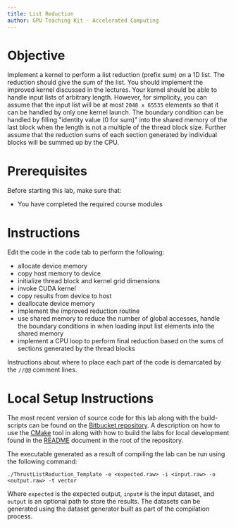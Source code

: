 ```yaml
---
title: List Reduction
author: GPU Teaching Kit - Accelerated Computing
---
```


# Objective

Implement a kernel to perform a list reduction (prefix sum) on a 1D list.
The reduction should give the sum of the list.
You should implement the improved kernel discussed in the lectures. Your kernel should be able to handle input lists of arbitrary length.
However, for simplicity, you can assume that the input list will be at most `2048 x 65535` elements so that it can be handled by only one kernel launch.
The boundary condition can be handled by filling "identity value (0 for sum)" into the shared memory of the last block when the length is not a multiple of the thread block size.
Further assume that the reduction sums of each section generated by individual blocks will be summed up by the CPU.

# Prerequisites

Before starting this lab, make sure that:

* You have completed the required course modules

# Instructions

Edit the code in the code tab to perform the following:


- allocate device memory
- copy host memory to device
- initialize thread block and kernel grid dimensions
- invoke CUDA kernel
- copy results from device to host
- deallocate device memory
- implement the improved reduction routine
- use shared memory to  reduce the number of global accesses, handle the boundary conditions in when loading input list elements into the shared memory
- implement a CPU loop to perform final reduction based on the sums of sections generated by the thread blocks


Instructions about where to place each part of the code is
demarcated by the `//@@` comment lines.

# Local Setup Instructions

The most recent version of source code for this lab along with the build-scripts can be found on the [Bitbucket repository](LINKTOLAB). A description on how to use the [CMake](https://cmake.org/) tool in along with how to build the labs for local development found in the [README](LINKTOREADME) document in the root of the repository.

The executable generated as a result of compiling the lab can be run using the following command:


~~~
./ThrustListReduction_Template -e <expected.raw> -i <input.raw> -o <output.raw> -t vector
~~~

Where `expected` is the expected output, `input#` is the input dataset, and `output` is an optional path to store the results. The datasets can be generated using the dataset generator built as part of the compilation process.
